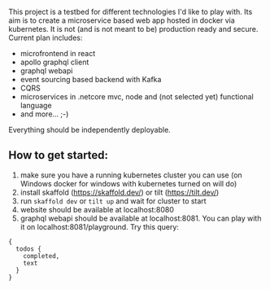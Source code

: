 This project is a testbed for different technologies I'd like to play with. Its aim is to create a microservice based web app hosted in docker via kubernetes. It is not (and is not meant to be) production ready and secure. Current plan includes:

* microfrontend in react
* apollo graphql client
* graphql webapi
* event sourcing based backend with Kafka
* CQRS
* microservices in .netcore mvc, node and (not selected yet) functional language
* and more... ;-)

Everything should be independently deployable.

## How to get started:

1. make sure you have a running kubernetes cluster you can use (on Windows docker for windows with kubernetes turned on will do)
2. install skaffold (https://skaffold.dev/) or tilt (https://tilt.dev/)
3. run `skaffold dev` or `tilt up` and wait for cluster to start
4. website should be available at localhost:8080
5. graphql webapi should be available at localhost:8081. You can play with it on localhost:8081/playground. Try this query:
```
{
  todos {
    completed,
    text
  }
}
```
